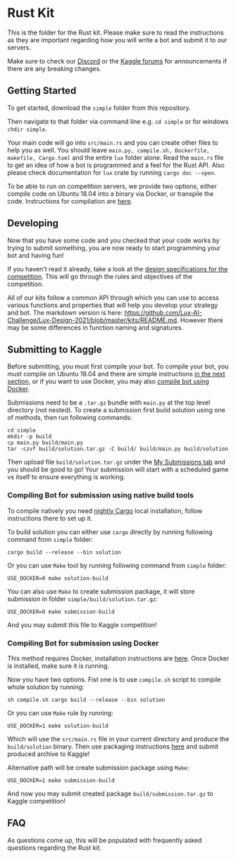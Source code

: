 # Rust Kit

This is the folder for the Rust kit. Please make sure to read the instructions as they are important regarding how you will write a bot and submit it to our servers.

Make sure to check our [Discord](https://discord.gg/aWJt3UAcgn) or the [Kaggle forums](https://www.kaggle.com/c/lux-ai-2021/discussion) for announcements if there are any breaking changes.

## Getting Started

To get started, download the `simple` folder from this repository.

Then navigate to that folder via command line e.g. `cd simple` or for windows `chdir simple`.

Your main code will go into `src/main.rs` and you can create other files to help you as well. You should leave `main.py, compile.sh, Dockerfile, makefile, Cargo.toml` and the entire `lux` folder alone. Read the `main.rs` file to get an idea of how a bot is programmed and a feel for the Rust API. Also please check documentation for `lux` crate by running `cargo doc --open`.

To be able to run on competition servers, we provide two options, either compile code on Ubuntu 18.04 into a binary via Docker, or transpile the code. Instructions for compilation are [here](#Compiling-Bot-for-submission).

## Developing

Now that you have some code and you checked that your code works by trying to submit something, you are now ready to start programming your bot and having fun!

If you haven't read it already, take a look at the [design specifications for the competition](https://lux-ai.org/specs-2021). This will go through the rules and objectives of the competition.

All of our kits follow a common API through which you can use to access various functions and properties that will help you develop your strategy and bot. The markdown version is here: https://github.com/Lux-AI-Challenge/Lux-Design-2021/blob/master/kits/README.md. However there may be some differences in function naming and signatures.

## Submitting to Kaggle

Before submitting, you must first compile your bot. To compile your bot, you must compile on Ubuntu 18.04 and there are simple instructions [in the next section](#Compiling-Bot-for-submission-using-native-build-tools), or if you want to use Docker, you may also [compile bot using Docker](#Compiling-Bot-for-submission-using-Docker).

Submissions need to be a `.tar.gz` bundle with `main.py` at the top level directory
(not nested). To create a submission first build solution using one of methods, then run following commands:
```shell
cd simple
mkdir -p build
cp main.py build/main.py
tar -czvf build/solution.tar.gz -C build/ build/main.py build/solution
```

Then upload file `build/solution.tar.gz` under the [My Submissions tab](https://www.kaggle.com/c/lux-ai-2021/submissions) and
you should be good to go! Your submission will start with a scheduled game vs
itself to ensure everything is working.

### Compiling Bot for submission using native build tools

To compile natively you need [nightly Cargo](https://doc.rust-lang.org/cargo/getting-started/installation.html) local installation, follow instructions there to set up it.

To build solution you can either use `cargo` directly by running following command from `simple` folder:
```shell
cargo build --release --bin solution
```

Or you can use `Make` tool by running following command from `simple` folder:
```shell
USE_DOCKER=0 make solution-build
```

You can also use `Make` to create submission package, it will store submission in folder `simple/build/solution.tar.gz`:
```shell
USE_DOCKER=0 make submission-build
```
And you may submit this file to Kaggle competition!

### Compiling Bot for submission using Docker

This method requires Docker, installation instructions are [here](https://docs.docker.com/get-docker/). Once Docker is installed, make sure it is running.

Now you have two options.
Fist one is to use `compile.sh` script to compile whole solution by running:
```shell
sh compile.sh cargo build --release --bin solution
```

Or you can use `Make` rule by running:
```shell
USE_DOCKER=1 make solution-build
```

Which will use the `src/main.rs` file in your current directory and produce the `build/solution` binary. Then use packaging instructions [here](#Submitting-to-Kaggle) and submit produced archive to Kaggle!

Alternative path will be create submission package using `Make`:
```shell
USE_DOCKER=1 make submission-build
```
And now you may submit created package `build/submission.tar.gz` to Kaggle competition!

## FAQ

As questions come up, this will be populated with frequently asked questions regarding the Rust kit.

